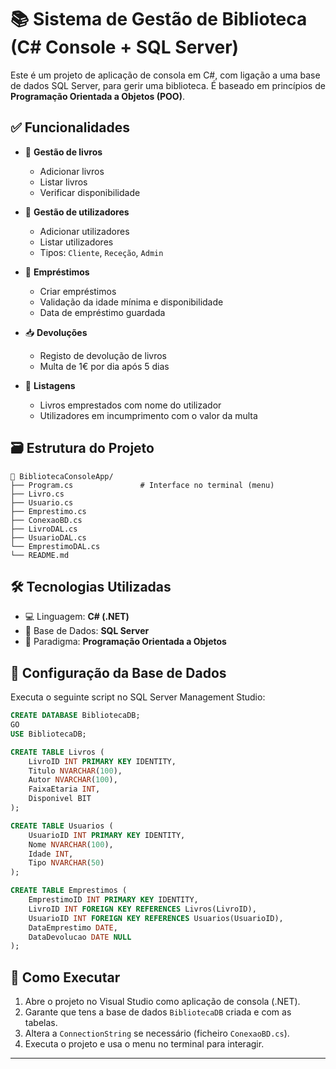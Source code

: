 
# 📚 Sistema de Gestão de Biblioteca (C# Console + SQL Server)

Este é um projeto de aplicação de consola em C#, com ligação a uma base de dados SQL Server, para gerir uma biblioteca. É baseado em princípios de **Programação Orientada a Objetos (POO)**.

## ✅ Funcionalidades

- 📖 **Gestão de livros**
  - Adicionar livros
  - Listar livros
  - Verificar disponibilidade

- 👤 **Gestão de utilizadores**
  - Adicionar utilizadores
  - Listar utilizadores
  - Tipos: `Cliente`, `Receção`, `Admin`

- 🔁 **Empréstimos**
  - Criar empréstimos
  - Validação da idade mínima e disponibilidade
  - Data de empréstimo guardada

- 📥 **Devoluções**
  - Registo de devolução de livros
  - Multa de 1€ por dia após 5 dias

- 🔎 **Listagens**
  - Livros emprestados com nome do utilizador
  - Utilizadores em incumprimento com o valor da multa

## 🗃️ Estrutura do Projeto

```
📁 BibliotecaConsoleApp/
├── Program.cs               # Interface no terminal (menu)
├── Livro.cs
├── Usuario.cs
├── Emprestimo.cs
├── ConexaoBD.cs
├── LivroDAL.cs
├── UsuarioDAL.cs
└── EmprestimoDAL.cs
└── README.md
```

## 🛠️ Tecnologias Utilizadas

- 💻 Linguagem: **C# (.NET)**
- 💾 Base de Dados: **SQL Server**
- 🧱 Paradigma: **Programação Orientada a Objetos**

## 🔌 Configuração da Base de Dados

Executa o seguinte script no SQL Server Management Studio:

```sql
CREATE DATABASE BibliotecaDB;
GO
USE BibliotecaDB;

CREATE TABLE Livros (
    LivroID INT PRIMARY KEY IDENTITY,
    Titulo NVARCHAR(100),
    Autor NVARCHAR(100),
    FaixaEtaria INT,
    Disponivel BIT
);

CREATE TABLE Usuarios (
    UsuarioID INT PRIMARY KEY IDENTITY,
    Nome NVARCHAR(100),
    Idade INT,
    Tipo NVARCHAR(50)
);

CREATE TABLE Emprestimos (
    EmprestimoID INT PRIMARY KEY IDENTITY,
    LivroID INT FOREIGN KEY REFERENCES Livros(LivroID),
    UsuarioID INT FOREIGN KEY REFERENCES Usuarios(UsuarioID),
    DataEmprestimo DATE,
    DataDevolucao DATE NULL
);
```

## 🚀 Como Executar

1. Abre o projeto no Visual Studio como aplicação de consola (.NET).
2. Garante que tens a base de dados `BibliotecaDB` criada e com as tabelas.
3. Altera a `ConnectionString` se necessário (ficheiro `ConexaoBD.cs`).
4. Executa o projeto e usa o menu no terminal para interagir.

---

